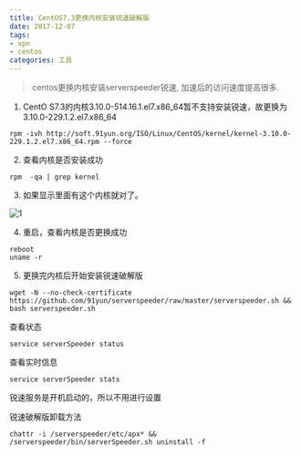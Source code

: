 ```yaml
---
title: CentOS7.3更换内核安装锐速破解版
date: 2017-12-07
tags: 
- vpn
- centos
categories: 工具
---
```


> centos更换内核安装serverspeeder锐速, 加速后的访问速度提高很多.

1. CentO S7.3的内核3.10.0-514.16.1.el7.x86_64暂不支持安装锐速，故更换为3.10.0-229.1.2.el7.x86_64

```shell
rpm -ivh http://soft.91yun.org/ISO/Linux/CentOS/kernel/kernel-3.10.0-229.1.2.el7.x86_64.rpm --force
```

2. 查看内核是否安装成功

```shell
rpm  -qa | grep kernel
```

3. 如果显示里面有这个内核就对了。

![1](http://p066mj5r9.bkt.clouddn.com/static/images/20180626/1.png)

4. 重启，查看内核是否更换成功

```shell
reboot
uname -r
```

5. 更换完内核后开始安装锐速破解版

```shell
wget -N --no-check-certificate https://github.com/91yun/serverspeeder/raw/master/serverspeeder.sh && bash serverspeeder.sh
```

查看状态

```shell
service serverSpeeder status
```

查看实时信息

```shell
service serverSpeeder stats
```

锐速服务是开机启动的，所以不用进行设置

锐速破解版卸载方法

```shell
chattr -i /serverspeeder/etc/apx* && /serverspeeder/bin/serverSpeeder.sh uninstall -f
```